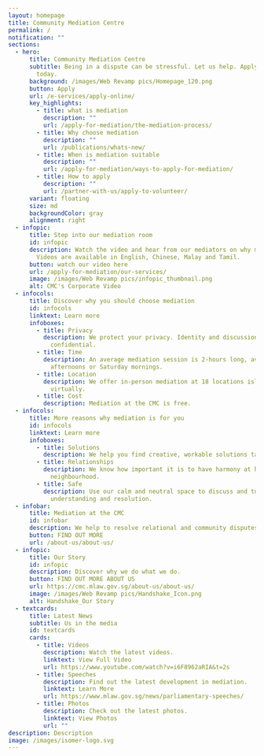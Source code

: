 ```yaml
---
layout: homepage
title: Community Mediation Centre
permalink: /
notification: ""
sections:
  - hero:
      title: Community Mediation Centre
      subtitle: Being in a dispute can be stressful. Let us help. Apply for mediation
        today.
      background: /images/Web Revamp pics/Homepage_120.png
      button: Apply
      url: /e-services/apply-online/
      key_highlights:
        - title: what is mediation
          description: ""
          url: /apply-for-mediation/the-mediation-process/
        - title: Why choose mediation
          description: ""
          url: /publications/whats-new/
        - title: When is mediation suitable
          description: ""
          url: /apply-for-mediation/ways-to-apply-for-mediation/
        - title: How to apply
          description: ""
          url: /partner-with-us/apply-to-volunteer/
      variant: floating
      size: md
      backgroundColor: gray
      alignment: right
  - infopic:
      title: Step into our mediation room
      id: infopic
      description: Watch the video and hear from our mediators on why mediation works.
        Videos are available in English, Chinese, Malay and Tamil.
      button: watch our video here
      url: /apply-for-mediation/our-services/
      image: /images/Web Revamp pics/infopic_thumbnail.png
      alt: CMC's Corporate Video
  - infocols:
      title: Discover why you should choose mediation
      id: infocols
      linktext: Learn more
      infoboxes:
        - title: Privacy
          description: We protect your privacy. Identity and discussions are kept
            confidential.
        - title: Time
          description: An average mediation session is 2-hours long, available on weekday
            afternoons or Saturday mornings.
        - title: Location
          description: We offer in-person mediation at 18 locations island wide and
            virtually.
        - title: Cost
          description: Mediation at the CMC is free.
  - infocols:
      title: More reasons why mediation is for you
      id: infocols
      linktext: Learn more
      infoboxes:
        - title: Solutions
          description: We help you find creative, workable solutions tailored to your needs.
        - title: Relationships
          description: We know how important it is to have harmony at home and in your
            neighbourhood.
        - title: Safe
          description: Use our calm and neutral space to discuss and turn tension into
            understanding and resolution.
  - infobar:
      title: Mediation at the CMC
      id: infobar
      description: We help to resolve relational and community disputes in Singapore.
      button: FIND OUT MORE
      url: /about-us/about-us/
  - infopic:
      title: Our Story
      id: infopic
      description: Discover why we do what we do.
      button: FIND OUT MORE ABOUT US
      url: https://cmc.mlaw.gov.sg/about-us/about-us/
      image: /images/Web Revamp pics/Handshake_Icon.png
      alt: Handshake_Our Story
  - textcards:
      title: Latest News
      subtitle: Us in the media
      id: textcards
      cards:
        - title: Videos
          description: Watch the latest videos.
          linktext: View Full Video
          url: https://www.youtube.com/watch?v=i6F8962aRIA&t=2s
        - title: Speeches
          description: Find out the latest development in mediation.
          linktext: Learn More
          url: https://www.mlaw.gov.sg/news/parliamentary-speeches/
        - title: Photos
          description: Check out the latest photos.
          linktext: View Photos
          url: ""
description: Description
image: /images/isomer-logo.svg
---
```

